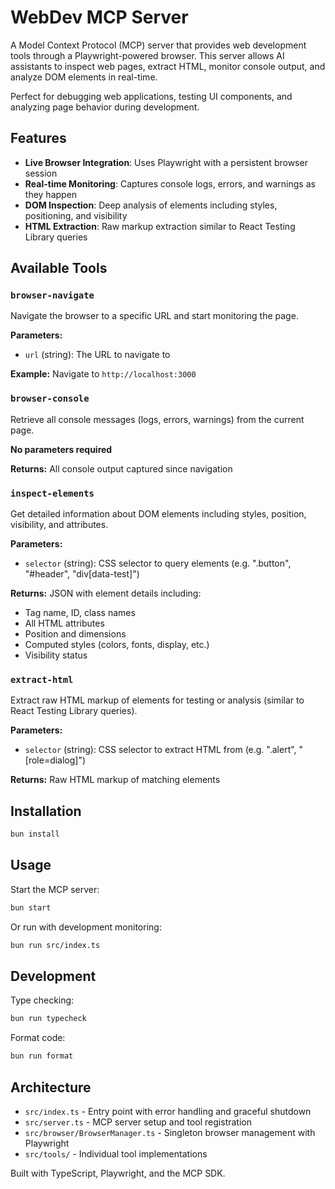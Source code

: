 # WebDev MCP Server

A Model Context Protocol (MCP) server that provides web development tools
through a Playwright-powered browser. This server allows AI assistants to
inspect web pages, extract HTML, monitor console output, and analyze DOM
elements in real-time.

Perfect for debugging web applications, testing UI components, and analyzing
page behavior during development.

## Features

- **Live Browser Integration**: Uses Playwright with a persistent browser
  session
- **Real-time Monitoring**: Captures console logs, errors, and warnings as they
  happen
- **DOM Inspection**: Deep analysis of elements including styles, positioning,
  and visibility
- **HTML Extraction**: Raw markup extraction similar to React Testing Library
  queries

## Available Tools

### `browser-navigate`

Navigate the browser to a specific URL and start monitoring the page.

**Parameters:**

- `url` (string): The URL to navigate to

**Example:** Navigate to `http://localhost:3000`

### `browser-console`

Retrieve all console messages (logs, errors, warnings) from the current page.

**No parameters required**

**Returns:** All console output captured since navigation

### `inspect-elements`

Get detailed information about DOM elements including styles, position,
visibility, and attributes.

**Parameters:**

- `selector` (string): CSS selector to query elements (e.g. ".button",
  "#header", "div[data-test]")

**Returns:** JSON with element details including:

- Tag name, ID, class names
- All HTML attributes
- Position and dimensions
- Computed styles (colors, fonts, display, etc.)
- Visibility status

### `extract-html`

Extract raw HTML markup of elements for testing or analysis (similar to React
Testing Library queries).

**Parameters:**

- `selector` (string): CSS selector to extract HTML from (e.g. ".alert",
  "[role=dialog]")

**Returns:** Raw HTML markup of matching elements

## Installation

```bash
bun install
```

## Usage

Start the MCP server:

```bash
bun start
```

Or run with development monitoring:

```bash
bun run src/index.ts
```

## Development

Type checking:

```bash
bun run typecheck
```

Format code:

```bash
bun run format
```

## Architecture

- `src/index.ts` - Entry point with error handling and graceful shutdown
- `src/server.ts` - MCP server setup and tool registration
- `src/browser/BrowserManager.ts` - Singleton browser management with Playwright
- `src/tools/` - Individual tool implementations

Built with TypeScript, Playwright, and the MCP SDK.
